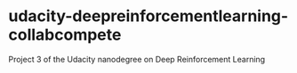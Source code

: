 # udacity-deepreinforcementlearning-collabcompete
Project 3 of the Udacity nanodegree on Deep Reinforcement Learning
